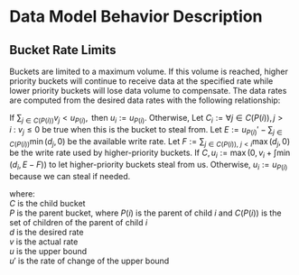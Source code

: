 # Data Model Behavior Description

## Bucket Rate Limits

Buckets are limited to a maximum volume. If this volume is reached, higher priority buckets will continue to
receive data at the specified rate while lower priority buckets will lose data volume to compensate.
The data rates are computed from the desired data rates with the following relationship:

$\text{If } \sum_{j \in C(P(i))} v_j < u_{P(i)}, \text{ then } u_i := u_{P(i)}. \text{ Otherwise, }$
$\text{Let } C_i := \forall {j \in C(P(i)), j > i}\ :\ v_j \leq 0 \text{ be true when this is the bucket to steal from. }$
$\text{Let } E := u_{P(i)}' - \sum_{j \in C(P(i))} \min\left( d_j, 0 \right) \text{ be the available write rate.}$
$\text{Let } F := \sum_{j \in C(P(i)),\ j < i} \max\left( d_j, 0 \right) \text{ be the write rate used by higher-priority buckets.}$
$\text{If } C, u_i := \max\left(0, v_i + \int \min\left( d_i, E - F \right) \right) \text{ to let higher-priority buckets steal from us.}$
$\text{Otherwise, } u_i := u_{P(i)} \text{ because we can steal if needed.}$

where: \
$C$ is the child bucket \
$P$ is the parent bucket, where $P(i)$ is the parent of child $i$ and $C(P(i))$ is the set of children of the parent of child $i$ \
$d$ is the desired rate \
$v$ is the actual rate \
$u$ is the upper bound \
$u'$ is the rate of change of the upper bound 
